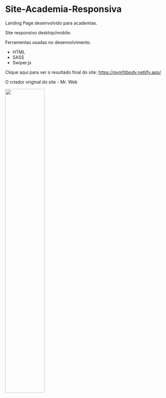 # Site-Academia-Responsiva

Landing Page desenvolvido para academias.

Site responsivo desktop/mobile.

Ferramentas usadas no desenvolvimento.
* HTML
* SASS
* Swiper.js

Clique aqui para ver o resultado final do site: https://gymfitbody.netlify.app/

O criador original do site - Mr. Web

<img src="./images/webDesign.png" style="width: 50%">

